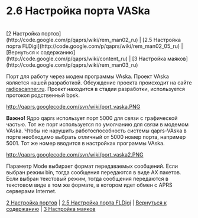 # 2.6 Настройка порта VASka #
<br />
[2 Настройка портов](http://code.google.com/p/qaprs/wiki/rem_man02_ru) | [2.5 Настройка порта FLDigi](http://code.google.com/p/qaprs/wiki/rem_man02_05_ru) | [Вернуться к содержанию](http://code.google.com/p/qaprs/wiki/content_ru) | [3 Настройка маяков](http://code.google.com/p/qaprs/wiki/rem_man03_ru)

Порт для работу через модем программы VAska. Проект VAska является нашей разработкой. Обсуждение проекта происходит на сайте [radioscanner.ru](http://www.radioscanner.ru/forum/topic36131-26.html#msg652000). Проект находится в стадии разработки, используется протокол родственный bpsk.

http://qaprs.googlecode.com/svn/wiki/port_vaska.PNG <br />

**Важно!** Ядро qaprs использует порт 5000 для связи с графической частью. Тот же порт используется по умолчанию для связи в модемом VAska. Чтобы не нарушить работоспособность системы qaprs-VAska в порте необходимо выбрать отличный от 5000 номер порта, например 5001. Тот же номер вводится в настройках программы VAska.

http://qaprs.googlecode.com/svn/wiki/port_vaska2.PNG <br />

Параметр Mode выбирает формат передаваемых сообщений. Если выбран режим bin, тогда сообщения передаются в виде AX пакетов. Если выбран текстовый режим, тогда сообщения передаются в текстовом виде в том же формате, в котором идет обмен с APRS серверами Internet.

[2 Настройка портов](http://code.google.com/p/qaprs/wiki/rem_man02_ru) | [2.5 Настройка порта FLDigi](http://code.google.com/p/qaprs/wiki/rem_man02_05_ru) | [Вернуться к содержанию](http://code.google.com/p/qaprs/wiki/content_ru) | [3 Настройка маяков](http://code.google.com/p/qaprs/wiki/rem_man03_ru)